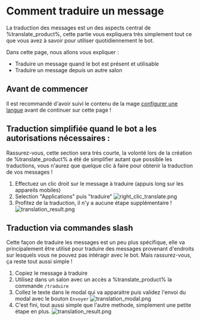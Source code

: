 # Comment traduire un message

La traduction des messages est un des aspects central de %translate_product%, cette partie vous expliquera très simplement
tout ce que vous avez à savoir pour utiliser quotidiennement le bot.

Dans cette page, nous allons vous expliquer :
* Traduire un message quand le bot est présent et utilisable
* Traduire un message depuis un autre salon

## Avant de commencer
Il est recommandé d'avoir suivi le contenu de la mage [configurer une langue](Comment-configurer-une-langue.md)
avant de continuer sur cette page !

## Traduction simplifiée quand le bot a les autorisations nécessaires :

Rassurez-vous, cette section sera très courte, la volonté lors de la création de %translate_product% a été de simplifier
autant que possible les traductions, vous n'aurez que quelque clic à faire pour obtenir la traduction de vos messages !

1. Effectuez un clic droit sur le message à traduire (appuis long sur les appareils mobiles)
2. Selection "Applications" puis "traduire"
   ![right_clic_translate.png](right_clic_translate.png)
3. Profitez de la traduction, il n'y a aucune étape supplémentaire !
   ![translation_result.png](translation_result.png)


## Traduction via commandes slash

Cette façon de traduire les messages est un peu plus spécifique, elle va principalement être utilisé pour traduire des messages
provenant d'endroits sur lesquels vous ne pouvez pas intéragir avec le bot.
Mais rassurez-vous, ça reste tout aussi simple !

1. Copiez le message à traduire
2. Utilisez dans un salon avec un accès a %translate_product% la commande `/traduire`
3. Collez le texte dans le modal qui va apparaitre puis validez l'envoi du modal avec le bouton `Envoyer`
  ![translation_modal.png](translation_modal.png)
4. C'est fini, tout aussi simple que l'autre methode, simplement une petite étape en plus.
  ![translation_result.png](translation_result.png)
